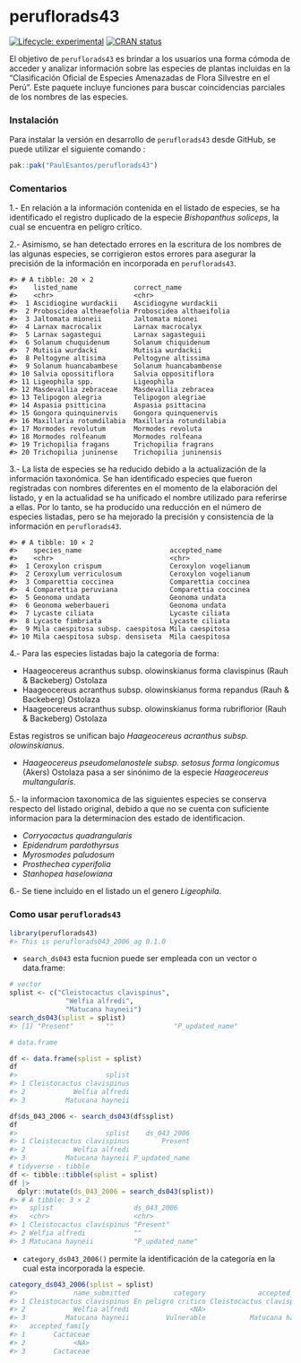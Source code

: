 
<!-- README.md is generated from README.Rmd. Please edit that file -->

# peruflorads43

<!-- badges: start -->

[![Lifecycle:
experimental](https://img.shields.io/badge/lifecycle-experimental-orange.svg)](https://lifecycle.r-lib.org/articles/stages.html#experimental)
[![CRAN
status](https://www.r-pkg.org/badges/version/peruflorads43)](https://CRAN.R-project.org/package=peruflorads43)
<!-- badges: end -->

El objetivo de `peruflorads43` es brindar a los usuarios una forma
cómoda de acceder y analizar información sobre las especies de plantas
incluidas en la “Clasificación Oficial de Especies Amenazadas de Flora
Silvestre en el Perú”. Este paquete incluye funciones para buscar
coincidencias parciales de los nombres de las especies.

### Instalación

Para instalar la versión en desarrollo de `peruflorads43` desde GitHub,
se puede utilizar el siguiente comando :

``` r
pak::pak("PaulEsantos/peruflorads43")
```

### Comentarios

1.- En relación a la información contenida en el listado de especies, se
ha identificado el registro duplicado de la especie *Bishopanthus
soliceps*, la cual se encuentra en peligro crítico.

2.- Asimismo, se han detectado errores en la escritura de los nombres de
las algunas especies, se corrigieron estos errores para asegurar la
precisión de la información en incorporada en `peruflorads43`.

    #> # A tibble: 20 × 2
    #>    listed_name              correct_name            
    #>    <chr>                    <chr>                   
    #>  1 Ascidiogine wurdackii    Ascidiogyne wurdackii   
    #>  2 Proboscidea altheaefolia Proboscidea althaeifolia
    #>  3 Jaltomata mioneii        Jaltomata mionei        
    #>  4 Larnax macrocalix        Larnax macrocalyx       
    #>  5 Larnax sagastegui        Larnax sagasteguii      
    #>  6 Solanum chuquidenum      Solanum chiquidenum     
    #>  7 Mutisia wurdacki         Mutisia wurdackii       
    #>  8 Peltogyne altisima       Peltogyne altissima     
    #>  9 Solanum huancabambese    Solanum huancabambense  
    #> 10 Salvia opossitiflora     Salvia oppositiflora    
    #> 11 Ligeophila spp.          Ligeophila              
    #> 12 Masdevallia zebraceae    Masdevallia zebracea    
    #> 13 Telipogon alegria        Telipogon alegriae      
    #> 14 Aspasia psitticina       Aspasia psittacina      
    #> 15 Gongora quinquinervis    Gongora quinquenervis   
    #> 16 Maxillaria rotumdilabia  Maxillaria rotundilabia 
    #> 17 Mormodes revolutum       Mormodes revoluta       
    #> 18 Mormodes rolfeanum       Mormodes rolfeana       
    #> 19 Trichopilia fragans      Trichopilia fragrans    
    #> 20 Trichopilia juninense    Trichopilia juninensis

3.- La lista de especies se ha reducido debido a la actualización de la
información taxonómica. Se han identificado especies que fueron
registradas con nombres diferentes en el momento de la elaboración del
listado, y en la actualidad se ha unificado el nombre utilizado para
referirse a ellas. Por lo tanto, se ha producido una reducción en el
número de especies listadas, pero se ha mejorado la precisión y
consistencia de la información en `peruflorads43`.

    #> # A tibble: 10 × 2
    #>    species_name                      accepted_name       
    #>    <chr>                             <chr>               
    #>  1 Ceroxylon crispum                 Ceroxylon vogelianum
    #>  2 Ceroxylum verriculosum            Ceroxylon vogelianum
    #>  3 Comparettia coccinea              Comparettia coccinea
    #>  4 Comparettia peruviana             Comparettia coccinea
    #>  5 Geonoma undata                    Geonoma undata      
    #>  6 Geonoma weberbaueri               Geonoma undata      
    #>  7 Lycaste ciliata                   Lycaste ciliata     
    #>  8 Lycaste fimbriata                 Lycaste ciliata     
    #>  9 Mila caespitosa subsp. caespitosa Mila caespitosa     
    #> 10 Mila caespitosa subsp. densiseta  Mila caespitosa

4.- Para las especies listadas bajo la categoría de forma:

- Haageocereus acranthus subsp. olowinskianus forma clavispinus (Rauh &
  Backeberg) Ostolaza
- Haageocereus acranthus subsp. olowinskianus forma repandus (Rauh &
  Backeberg) Ostolaza  
- Haageocereus acranthus subsp. olowinskianus forma rubriflorior (Rauh &
  Backeberg) Ostolaza

Estas registros se unifican bajo *Haageocereus acranthus subsp.
olowinskianus*.

- *Haageocereus pseudomelanostele subsp. setosus forma longicomus*
  (Akers) Ostolaza pasa a ser sinónimo de la especie *Haageocereus
  multangularis*.

5.- la informacion taxonomica de las siguientes especies se conserva
respecto del listado original, debido a que no se cuenta con suficiente
informacion para la determinacion des estado de identificacion.

- *Corryocactus quadrangularis*
- *Epidendrum pardothyrsus*
- *Myrosmodes paludosum*
- *Prosthechea cyperifolia*
- *Stanhopea haselowiana*

6.- Se tiene incluido en el listado un el genero *Ligeophila*.

### Como usar `peruflorads43`

``` r
library(peruflorads43)
#> This is peruflorads043_2006_ag 0.1.0
```

- `search_ds043` esta fucnion puede ser empleada con un vector o
  data.frame:

``` r
# vector
splist <- c("Cleistocactus clavispinus",
              "Welfia alfredi",
              "Matucana hayneii")
search_ds043(splist = splist)
#> [1] "Present"        ""               "P_updated_name"

# data.frame

df <- data.frame(splist = splist)
df
#>                      splist
#> 1 Cleistocactus clavispinus
#> 2            Welfia alfredi
#> 3          Matucana hayneii

df$ds_043_2006 <- search_ds043(df$splist)
df
#>                      splist    ds_043_2006
#> 1 Cleistocactus clavispinus        Present
#> 2            Welfia alfredi               
#> 3          Matucana hayneii P_updated_name
# tidyverse - tibble
df <- tibble::tibble(splist = splist)
df |> 
  dplyr::mutate(ds_043_2006 = search_ds043(splist))
#> # A tibble: 3 × 2
#>   splist                    ds_043_2006     
#>   <chr>                     <chr>           
#> 1 Cleistocactus clavispinus "Present"       
#> 2 Welfia alfredi            ""              
#> 3 Matucana hayneii          "P_updated_name"
```

- `category_ds043_2006()` permite la identificación de la categoría en
  la cual esta incorporada la especie.

``` r
category_ds043_2006(splist = splist)
#>              name_submitted           category             accepted_name
#> 1 Cleistocactus clavispinus En peligro critico Cleistocactus clavispinus
#> 2            Welfia alfredi               <NA>                      <NA>
#> 3          Matucana hayneii         Vulnerable           Matucana haynei
#>   accepted_family
#> 1       Cactaceae
#> 2            <NA>
#> 3       Cactaceae
```
